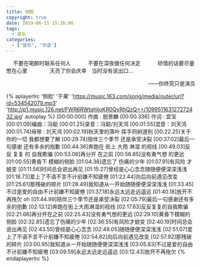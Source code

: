 ```yaml
---
title: 侧脸
copyright: true
date: 2019-06-15 15:26:08
tags:
  - 音乐
categories:
  - ["音乐", "华语"]
---
```


​​​
&emsp;不要在喝醉时联系任何人&emsp;
&emsp;&emsp;不要在深夜做任何决定
&emsp;&emsp;&emsp;矫情的话要尽量憋在心里
&emsp;&emsp;&emsp;&emsp;天亮了你会庆幸&emsp;当时没有说出口...
&emsp;&emsp;&emsp;&emsp;

<p align='right'>——你终究只是演员</p>

{% aplayerlrc '侧脸' '于果' 'https://music.163.com/song/media/outer/url?id=534542079.mp3' 'http://p1.music.126.net/FWR6RWtqhljoKR0QyRhQzQ==/109951163127272432.jpg' autoplay %}
[00:00.000] 作曲 : 脱景麟
[00:00.336] 作词 : 宜宝
[00:01.09]编曲：冯聪
[00:01.25]录音：冯聪/刘天鸿
[00:01.55]混音：刘天鸿
[00:01.74]母带 : 刘天鸿
[00:02.19]秋天里的落叶 挥手同树道别
[00:22.25]关于你的一切 我都想要了解
[00:29.74]陪伴三个季节 还是承受决裂
[00:37.02]最后一句感谢 还有多余的抱歉
[00:44.36]奔跑在 街上 大雨 淋湿 的视线
[00:49.03]反反 复复 的 自我欺骗
[00:53.06]再分开 在之前
[00:56.85]没有勇气想 的更远
[01:00.55]黄昏下 模糊的侧脸
[01:04.38]遗忘了 伤痛的少年
[01:07.91]有风险 才蜕变
[01:11.56]时间总会说出再见
[01:15.27]曾经是心心念念随随便便深深浅浅
[01:18.73]爱上了不语不言不计前嫌不知疲倦
[01:22.44]向后向前遇见改变
[01:25.61]那残破的碎片
[01:28.49]我知道从一开始随随便便深深浅浅
[01:33.45]不过是爱的自由不计前嫌不知疲倦
[01:37.18]永远太远走远遥远
[01:40.18]放开不再拖欠 oh
[01:44.99]陪伴三个季节还是承受决裂
[02:05.79]最后一句感谢还有多余的抱歉
[02:13.12]奔跑在街上大雨淋湿的视线
[02:17.63]反反复复的自我欺骗
[02:21.66]再分开在之前
[02:25.43]没有勇气想的更远
[02:29.10]黄昏下模糊的侧脸
[02:32.85]遗忘了伤痛的少年
[02:36.55]有风险才蜕变
[02:40.19]时间总会说出再见
[02:43.55]曾经是心心念念
[02:49.05]随随便便深深浅浅
[02:51.07]爱上了不语不言不计前嫌不知疲倦
[02:54.82]向后向前遇见改变
[02:57.92]那残破的碎片
[03:00.95]我知道从一开始随随便便深深浅浅
[03:05.83]不过是爱的自由不计前嫌不知疲倦
[03:09.59]永远太远走远遥远
[03:12.43]放开不再拖欠
{% endaplayerlrc %}
